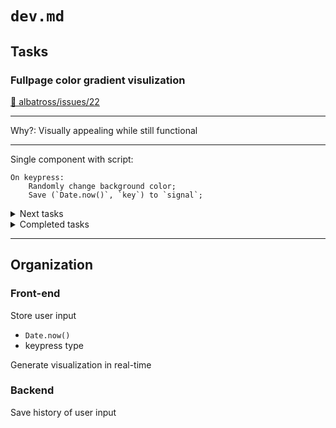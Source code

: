 # `dev.md`

## Tasks

### Fullpage color gradient visulization

[🍅 albatross/issues/22](https://github.com/Yukino-Ai/albatross/issues/22)

---

Why?: Visually appealing while still functional

---

Single component with script:

```
On keypress:
    Randomly change background color;
    Save (`Date.now()`, `key`) to `signal`;
```

<details>

<summary>Next tasks</summary>

</details>

<details>
<summary>Completed tasks</summary>

### Time tracking for user inputs

Figure out how to track time of user inputs

Answer: Track only `Date.now()` times; probably only send back time differences to backend

### Setup volta to use Angular 12

Why?:

`npx` could lead to a slow workflow in general

</details>

---

## Organization

### Front-end

Store user input

- `Date.now()`
- keypress type

Generate visualization in real-time

### Backend

Save history of user input
